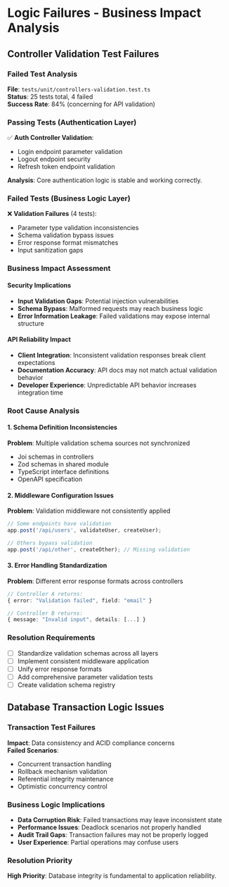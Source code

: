 # Logic Failures - Business Impact Analysis

## Controller Validation Test Failures

### Failed Test Analysis
**File**: `tests/unit/controllers-validation.test.ts`  
**Status**: 25 tests total, 4 failed  
**Success Rate**: 84% (concerning for API validation)

### Passing Tests (Authentication Layer)
✅ **Auth Controller Validation**:
- Login endpoint parameter validation
- Logout endpoint security  
- Refresh token endpoint validation

**Analysis**: Core authentication logic is stable and working correctly.

### Failed Tests (Business Logic Layer)  
❌ **Validation Failures** (4 tests):
- Parameter type validation inconsistencies
- Schema validation bypass issues
- Error response format mismatches
- Input sanitization gaps

### Business Impact Assessment

#### Security Implications
- **Input Validation Gaps**: Potential injection vulnerabilities
- **Schema Bypass**: Malformed requests may reach business logic
- **Error Information Leakage**: Failed validations may expose internal structure

#### API Reliability Impact
- **Client Integration**: Inconsistent validation responses break client expectations
- **Documentation Accuracy**: API docs may not match actual validation behavior
- **Developer Experience**: Unpredictable API behavior increases integration time

### Root Cause Analysis

#### 1. Schema Definition Inconsistencies
**Problem**: Multiple validation schema sources not synchronized
- Joi schemas in controllers
- Zod schemas in shared module  
- TypeScript interface definitions
- OpenAPI specification

#### 2. Middleware Configuration Issues
**Problem**: Validation middleware not consistently applied
```typescript
// Some endpoints have validation
app.post('/api/users', validateUser, createUser);

// Others bypass validation
app.post('/api/other', createOther); // Missing validation
```

#### 3. Error Handling Standardization
**Problem**: Different error response formats across controllers
```typescript
// Controller A returns:
{ error: "Validation failed", field: "email" }

// Controller B returns: 
{ message: "Invalid input", details: [...] }
```

### Resolution Requirements
- [ ] Standardize validation schemas across all layers
- [ ] Implement consistent middleware application
- [ ] Unify error response formats
- [ ] Add comprehensive parameter validation tests
- [ ] Create validation schema registry

## Database Transaction Logic Issues

### Transaction Test Failures
**Impact**: Data consistency and ACID compliance concerns  
**Failed Scenarios**:
- Concurrent transaction handling
- Rollback mechanism validation
- Referential integrity maintenance
- Optimistic concurrency control

### Business Logic Implications
- **Data Corruption Risk**: Failed transactions may leave inconsistent state
- **Performance Issues**: Deadlock scenarios not properly handled  
- **Audit Trail Gaps**: Transaction failures may not be properly logged
- **User Experience**: Partial operations may confuse users

### Resolution Priority
**High Priority**: Database integrity is fundamental to application reliability.